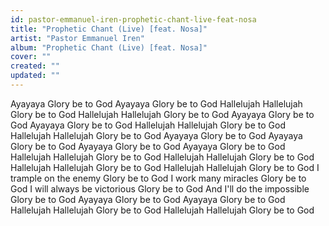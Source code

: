 ```yaml
---
id: pastor-emmanuel-iren-prophetic-chant-live-feat-nosa
title: "Prophetic Chant (Live) [feat. Nosa]"
artist: "Pastor Emmanuel Iren"
album: "Prophetic Chant (Live) [feat. Nosa]"
cover: ""
created: ""
updated: ""
---
```


Ayayaya Glory be to God
Ayayaya Glory be to God
Hallelujah Hallelujah
Glory be to God
Hallelujah Hallelujah
Glory be to God
Ayayaya Glory be to God
Ayayaya Glory be to God
Hallelujah Hallelujah
Glory be to God
Hallelujah Hallelujah
Glory be to God
Ayayaya Glory be to God
Ayayaya Glory be to God
Ayayaya Glory be to God
Ayayaya Glory be to God
Hallelujah Hallelujah
Glory be to God
Hallelujah Hallelujah
Glory be to God
Hallelujah Hallelujah
Glory be to God
Hallelujah Hallelujah
Glory be to God
I trample on the enemy
Glory be to God
I work many miracles
Glory be to God
I will always be victorious
Glory be to God
And I'll do the impossible
Glory be to God
Ayayaya Glory be to God
Ayayaya Glory be to God
Hallelujah Hallelujah
Glory be to God
Hallelujah Hallelujah
Glory be to God